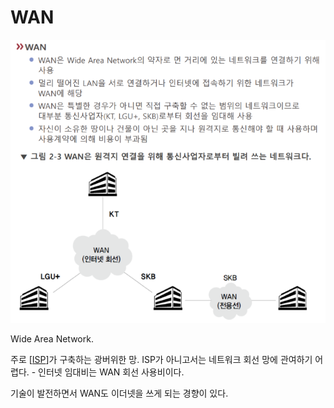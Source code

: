 # WAN

![WAN 설명](attachments/2022-09-15-17-10-22.png)

Wide Area Network.

주로 [[ISP]]가 구축하는 광버위한 망. ISP가 아니고서는 네트워크 회선 망에 관여하기 어렵다. - 인터넷 임대비는 WAN 회선 사용비이다. 

기술이 발전하면서 WAN도 이더넷을 쓰게 되는 경향이 있다. 



[//begin]: # "Autogenerated link references for markdown compatibility"
[ISP]: ISP "ISP"
[//end]: # "Autogenerated link references"